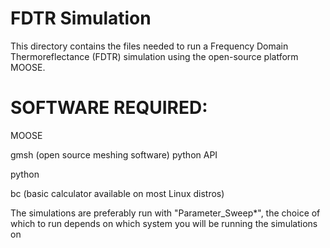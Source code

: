# FDTR Simulation

This directory contains the files needed to run a Frequency Domain Thermoreflectance (FDTR) simulation using the open-source platform MOOSE.

# SOFTWARE REQUIRED:

MOOSE

gmsh (open source meshing software) python API

python

bc (basic calculator available on most Linux distros)



The simulations are preferably run with "Parameter_Sweep*", the choice of which to run depends on which system you will be running the simulations on
